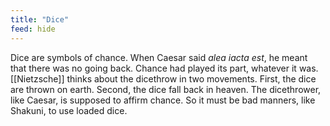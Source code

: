 ```yaml
---
title: "Dice"
feed: hide
---
```


Dice are symbols of chance. When Caesar said _alea iacta est_, he meant that there was no going back. Chance had played its part, whatever it was. [[Nietzsche]] thinks about the dicethrow in two movements. First, the dice are thrown on earth. Second, the dice fall back in heaven. The dicethrower, like Caesar, is supposed to affirm chance. So it must be bad manners, like Shakuni, to use loaded dice.